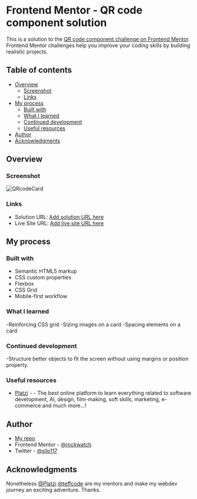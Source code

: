 # Frontend Mentor - QR code component solution

This is a solution to the [QR code component challenge on Frontend Mentor](https://www.frontendmentor.io/challenges/qr-code-component-iux_sIO_H). Frontend Mentor challenges help you improve your coding skills by building realistic projects. 

## Table of contents

- [Overview](#overview)
  - [Screenshot](#screenshot)
  - [Links](#links)
- [My process](#my-process)
  - [Built with](#built-with)
  - [What I learned](#what-i-learned)
  - [Continued development](#continued-development)
  - [Useful resources](#useful-resources)
- [Author](#author)
- [Acknowledgments](#acknowledgments)

## Overview

### Screenshot

![QRcodeCard](./screenshot.jpg)

### Links

- Solution URL: [Add solution URL here](https://your-solution-url.com)
- Live Site URL: [Add live site URL here](https://your-live-site-url.com)

## My process

### Built with

- Semantic HTML5 markup
- CSS custom properties
- Flexbox
- CSS Grid
- Mobile-first workflow

### What I learned

 -Reinforcing CSS grid
 -Sizing images on a card
 -Spacing elements on a card

### Continued development

 -Structure better objects to fit the screen without using margins or position property.
  

### Useful resources

- [Platzi](https://www.platzi.com) - - The  best online platform to learn everything related to software development, AI, design, film-making, soft skills, marketing, e-commerce and much more...!

## Author

- [My repo](https://github.com/rockwatch)
- Frontend Mentor - [@rockwatch](https://www.frontendmentor.io/profile/rockwatch)
- Twitter - [@sjlo117](https://www.twitter.com/sjlo117)


## Acknowledgments

Nonetheless [@Platzi](https://platzi.com/home) [@teffcode](https://twitter.com/teffcode) are my mentors and make my webdev journey an exciting adventure. Thanks.
